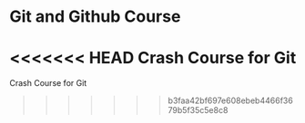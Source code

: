 # Git and Github Course

<<<<<<< HEAD
Crash Course for Git
=======
Crash Course for Git
>>>>>>> b3faa42bf697e608ebeb4466f3679b5f35c5e8c8
